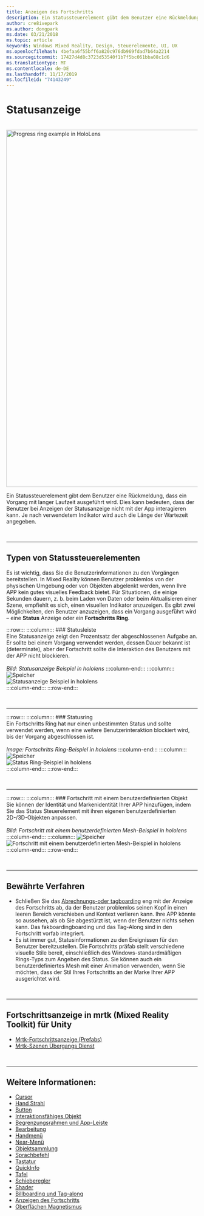 ```yaml
---
title: Anzeigen des Fortschritts
description: Ein Statussteuerelement gibt dem Benutzer eine Rückmeldung, dass ein Vorgang mit langer Laufzeit ausgeführt wird.
author: cre8ivepark
ms.author: dongpark
ms.date: 03/21/2018
ms.topic: article
keywords: Windows Mixed Reality, Design, Steuerelemente, UI, UX
ms.openlocfilehash: 4befaa6f55bff6a820c976db969fdad7b64a2214
ms.sourcegitcommit: 17427d4d8c3723d53540f1b7f5bc061bba08c1d6
ms.translationtype: MT
ms.contentlocale: de-DE
ms.lasthandoff: 11/17/2019
ms.locfileid: "74143249"
---
```

# <a name="progress-indicator"></a>Statusanzeige

<br>

<img src="images/UX/MRTK_ProgressIndicator.gif" alt="Progress ring example in HoloLens" width="940px">

Ein Statussteuerelement gibt dem Benutzer eine Rückmeldung, dass ein Vorgang mit langer Laufzeit ausgeführt wird. Dies kann bedeuten, dass der Benutzer bei Anzeigen der Statusanzeige nicht mit der App interagieren kann. Je nach verwendetem Indikator wird auch die Länge der Wartezeit angegeben.

<br>

---

## <a name="types-of-progress"></a>Typen von Statussteuerelementen

Es ist wichtig, dass Sie die Benutzerinformationen zu den Vorgängen bereitstellen. In Mixed Reality können Benutzer problemlos von der physischen Umgebung oder von Objekten abgelenkt werden, wenn Ihre APP kein gutes visuelles Feedback bietet. Für Situationen, die einige Sekunden dauern, z. b. beim Laden von Daten oder beim Aktualisieren einer Szene, empfiehlt es sich, einen visuellen Indikator anzuzeigen. Es gibt zwei Möglichkeiten, den Benutzer anzuzeigen, dass ein Vorgang ausgeführt wird – eine **Status** Anzeige oder ein **Fortschritts Ring**.

:::row:::
    :::column:::
        ### <a name="progress-barbr"></a>Statusleiste<br>
        Eine Statusanzeige zeigt den Prozentsatz der abgeschlossenen Aufgabe an. Er sollte bei einem Vorgang verwendet werden, dessen Dauer bekannt ist (determinate), aber der Fortschritt sollte die Interaktion des Benutzers mit der APP nicht blockieren.<br>
        <br>
        *Bild: Statusanzeige Beispiel in hololens*
    :::column-end:::
        :::column:::
        ![Speicher](images/spacer-20x582.png)<br>
       ![Statusanzeige Beispiel in hololens](images/640px-progressbar.jpg)<br>
    :::column-end:::
:::row-end:::

<br>

---

:::row:::
    :::column:::
        ### <a name="progress-ringbr"></a>Statusring<br>
        Ein Fortschritts Ring hat nur einen unbestimmten Status und sollte verwendet werden, wenn eine weitere Benutzerinteraktion blockiert wird, bis der Vorgang abgeschlossen ist.<br>
        <br>
        *Image: Fortschritts Ring-Beispiel in hololens*
    :::column-end:::
        :::column:::
        ![Speicher](images/spacer-20x582.png)<br>
       ![Status Ring-Beispiel in hololens](images/640px-progressring.jpg)<br>
    :::column-end:::
:::row-end:::

<br>

---

:::row:::
    :::column:::
        ### <a name="progress-with-a-custom-objectbr"></a>Fortschritt mit einem benutzerdefinierten Objekt<br>
        Sie können der Identität und Markenidentität Ihrer APP hinzufügen, indem Sie das Status Steuerelement mit ihren eigenen benutzerdefinierten 2D-/3D-Objekten anpassen.<br>
        <br>
        *Bild: Fortschritt mit einem benutzerdefinierten Mesh-Beispiel in hololens*
    :::column-end:::
        :::column:::
        ![Speicher](images/spacer-20x582.png)<br>
       ![Fortschritt mit einem benutzerdefinierten Mesh-Beispiel in hololens](images/640px-progresscustom.jpg)<br>
    :::column-end:::
:::row-end:::

<br>

---

## <a name="best-practices"></a>Bewährte Verfahren
* Schließen Sie das [Abrechnungs-oder tagboarding](billboarding-and-tag-along.md) eng mit der Anzeige des Fortschritts ab, da der Benutzer problemlos seinen Kopf in einen leeren Bereich verschieben und Kontext verlieren kann. Ihre APP könnte so aussehen, als ob Sie abgestürzt ist, wenn der Benutzer nichts sehen kann. Das fakboardingboarding und das Tag-Along sind in den Fortschritt vorfab integriert.
* Es ist immer gut, Statusinformationen zu den Ereignissen für den Benutzer bereitzustellen. Die Fortschritts präfab stellt verschiedene visuelle Stile bereit, einschließlich des Windows-standardmäßigen Rings-Typs zum Angeben des Status. Sie können auch ein benutzerdefiniertes Mesh mit einer Animation verwenden, wenn Sie möchten, dass der Stil Ihres Fortschritts an der Marke Ihrer APP ausgerichtet wird.

<br>

---

## <a name="progress-indicator-in-mrtkmixed-reality-toolkit-for-unity"></a>Fortschrittsanzeige in mrtk (Mixed Reality Toolkit) für Unity

* [Mrtk-Fortschrittsanzeige (Prefabs)](https://github.com/microsoft/MixedRealityToolkit-Unity/tree/mrtk_release/Assets/MixedRealityToolkit.SDK/Features/UX/Prefabs/ProgressIndicators)
* [Mrtk-Szenen Übergangs Dienst](https://microsoft.github.io/MixedRealityToolkit-Unity/Documentation/Extensions/SceneTransitionService/SceneTransitionServiceOverview.html)


<br>

---

## <a name="see-also"></a>Weitere Informationen:

* [Cursor](cursors.md)
* [Hand Strahl](point-and-commit.md)
* [Button](button.md)
* [Interaktionsfähiges Objekt](interactable-object.md)
* [Begrenzungsrahmen und App-Leiste](app-bar-and-bounding-box.md)
* [Bearbeitung](direct-manipulation.md)
* [Handmenü](hand-menu.md)
* [Near-Menü](near-menu.md)
* [Objektsammlung](object-collection.md)
* [Sprachbefehl](voice-input.md)
* [Tastatur](keyboard.md)
* [QuickInfo](tooltip.md)
* [Tafel](slate.md)
* [Schieberegler](slider.md)
* [Shader](shader.md)
* [Billboarding und Tag-along](billboarding-and-tag-along.md)
* [Anzeigen des Fortschritts](progress.md)
* [Oberflächen Magnetismus](surface-magnetism.md)

